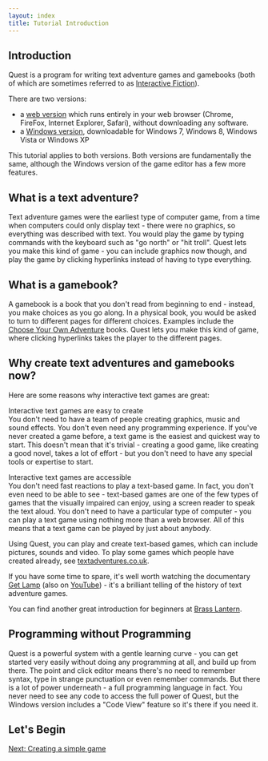 ```yaml
---
layout: index
title: Tutorial Introduction
---
```


Introduction
------------

Quest is a program for writing text adventure games and gamebooks (both of which are sometimes referred to as [Interactive Fiction](http://en.wikipedia.org/wiki/Interactive_fiction)).

There are two versions:

-   a [web version](http://www.textadventures.co.uk/create/) which runs entirely in your web browser (Chrome, FireFox, Internet Explorer, Safari), without downloading any software.
-   a [Windows version](http://www.textadventures.co.uk/quest/download), downloadable for Windows 7, Windows 8, Windows Vista or Windows XP

This tutorial applies to both versions. Both versions are fundamentally the same, although the Windows version of the game editor has a few more features.

What is a text adventure?
-------------------------

Text adventure games were the earliest type of computer game, from a time when computers could only display text - there were no graphics, so everything was described with text. You would play the game by typing commands with the keyboard such as "go north" or "hit troll". Quest lets you make this kind of game - you can include graphics now though, and play the game by clicking hyperlinks instead of having to type everything.

What is a gamebook?
-------------------

A gamebook is a book that you don't read from beginning to end - instead, you make choices as you go along. In a physical book, you would be asked to turn to different pages for different choices. Examples include the [Choose Your Own Adventure](http://en.wikipedia.org/wiki/Choose_Your_Own_Adventure) books. Quest lets you make this kind of game, where clicking hyperlinks takes the player to the different pages.

Why create text adventures and gamebooks now?
---------------------------------------------

Here are some reasons why interactive text games are great:

Interactive text games are easy to create  
You don't need to have a team of people creating graphics, music and sound effects. You don't even need any programming experience. If you've never created a game before, a text game is the easiest and quickest way to start. This doesn't mean that it's trivial - creating a good game, like creating a good novel, takes a lot of effort - but you don't need to have any special tools or expertise to start.

Interactive text games are accessible  
You don't need fast reactions to play a text-based game. In fact, you don't even need to be able to see - text-based games are one of the few types of games that the visually impaired can enjoy, using a screen reader to speak the text aloud. You don't need to have a particular type of computer - you can play a text game using nothing more than a web browser. All of this means that a text game can be played by just about anybody.

Using Quest, you can play and create text-based games, which can include pictures, sounds and video. To play some games which people have created already, see [textadventures.co.uk](http://www.textadventures.co.uk/).

If you have some time to spare, it's well worth watching the documentary [Get Lamp](http://www.getlamp.com/) (also on [YouTube](http://www.youtube.com/watch?v=LRhbcDzbGSU)) - it's a brilliant telling of the history of text adventure games.

You can find another great introduction for beginners at [Brass Lantern](http://www.brasslantern.org/beginners/).

Programming without Programming
-------------------------------

Quest is a powerful system with a gentle learning curve - you can get started very easily without doing any programming at all, and build up from there. The point and click editor means there's no need to remember syntax, type in strange punctuation or even remember commands. But there is a lot of power underneath - a full programming language in fact. You never need to see any code to access the full power of Quest, but the Windows version includes a "Code View" feature so it's there if you need it.

Let's Begin
-----------

[Next: Creating a simple game](creating_a_simple_game.html)
